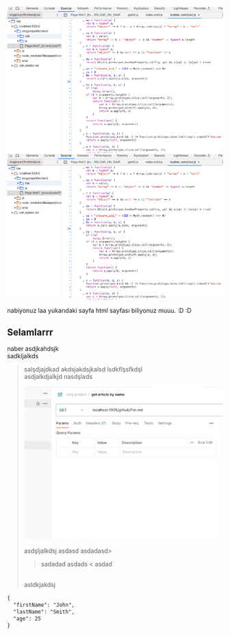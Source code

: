 ![img.png](https://raw.githubusercontent.com/fsk/blogarticles/master/articles/img.png)
![img.png](https://github.com/fsk/blogarticles/blob/master/articles/img.png?raw=true)

nabiyonuz laa yukarıdaki sayfa html sayfası biliyonuz muuu. :D :D 

## Selamlarrr

naber
asdjkahdsjk
<br>
sadkljalkds
>salşdjajdkad
> akdsjakdsjkalsd
> lsdkflşsfkdşl<br>
> asdjalkdjalkjd nasdşlads
>
> ![img_1.png](img_1.png)
>
> asdşljalkdsj
asdasd
asdadasd>
>>sadadad
> asdads
<<img src="">
> asdad
> <br>
> asldkjakdsj


```
{
  "firstName": "John",
  "lastName": "Smith",
  "age": 25
}
```
